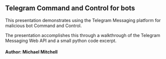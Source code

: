 ## Telegram Command and Control for bots
This presentation demonstrates using the Telegram Messaging platform
for malicious bot Command and Control.

The presentation accomplishes this through a walkthrough of the
Telegram Messaging Web API and a small python code excerpt.

#### Author: Michael Mitchell
